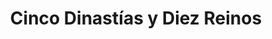 ﻿---
title: "Cinco Dinastías y Diez Reinos"
permalink: periodes_1064.html
layout: periode
dataInici: 907
dataFi: 970
sidebar: periodes
pares:
  - 872:
    title: "Dinastías Chinas"

fills:
jocsPrincipals:
  - title: "Dynasty: The Era of the Five Dynasties"
    bggId: 225263
    dataInici: 
    dataFi: 

jocsEscenaris:
jocsEpoca:
jocsEpocaEscenaris:
---
